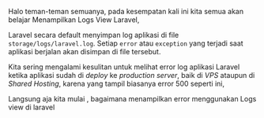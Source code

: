 Halo teman-teman semuanya, pada kesempatan kali ini kita semua akan belajar Menampilkan Logs View Laravel,



Laravel secara default menyimpan log aplikasi di file `storage/logs/laravel.log`. Setiap `error` atau `exception` yang terjadi saat aplikasi berjalan akan disimpan di file tersebut.

Kita sering mengalami kesulitan untuk melihat error log aplikasi Laravel ketika aplikasi sudah di *deploy* ke *production server*, baik di *VPS* ataupun di *Shared Hosting*, karena yang tampil biasanya error 500 seperti ini,



Langsung aja kita mulai , bagaimana menampilkan error menggunakan Logs view di laravel



